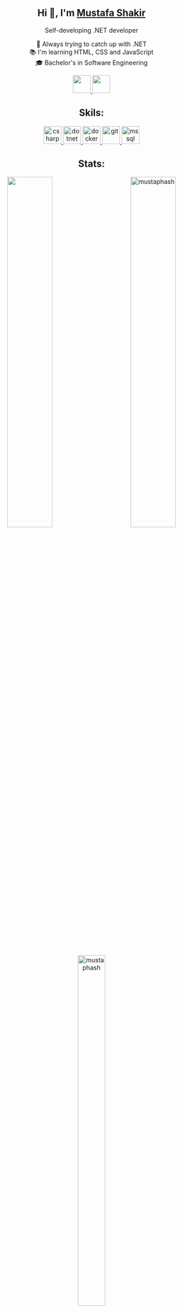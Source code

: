 <h2 align="center">
  Hi 👋, I'm
  <b><a target="_blank" href="https://www.linkedin.com/in/mustafa-shakir-970391231/">Mustafa Shakir</a></b>
 </h2>
 <p align="center">Self-developing .NET developer</P>
 <p align="center">
 🏃 Always trying to catch up with .NET
 <br>
 &#128218; I'm learning HTML, CSS and JavaScript
 <br>
 🎓  Bachelor's in Software Engineering 
 <br>
 </p>
 <p align="center">
  <a href="https://www.linkedin.com/in/mustafa-shakir-970391231/"> 
   <img size=7% src="https://www.iconsdb.com/icons/preview/green/linkedin-5-xxl.png" width="40" height="40"/> 
  </a> 
  <a href="mailto:mshakir9918@gmail.com"> 
   <img size=7% src="https://www.iconsdb.com/icons/preview/green/email-14-xxl.png" height="40"/> 
  </a>
 </p>
 
 <h2 align = "center">Skils:</h2>

 <p align="center"> 
  <a href="https://www.w3schools.com/cs/" target="_blank" rel="noreferrer"> 
    <img size=7% src="https://iconape.com/wp-content/png_logo_vector/c.png" alt="csharp" width="40" height="40"/> 
  </a> 
  <a href="https://dotnet.microsoft.com/" target="_blank" rel="noreferrer"> 
    <img src="https://wpguru.co.uk/wp-content/uploads/2020/04/dotnet-logo.png" alt="dotnet" width="40" height="40"/> 
  </a>  
  <a href="https://www.docker.com/" target="_blank" rel="noreferrer">  
    <img src="https://cdn.icon-icons.com/icons2/2407/PNG/512/docker_icon_146192.png" alt="docker" width="40" height="40"/> 
  </a> 
  <a href="https://git-scm.com/" target="_blank" rel="noreferrer"> 
    <img src="https://3.bp.blogspot.com/-xhNpNJJyQhk/XIe4GY78RQI/AAAAAAAAItc/ouueFUj2Hqo5dntmnKqEaBJR4KQ4Q2K3ACK4BGAYYCw/s1600/logo%2Bgit%2Bicon.png" alt="git" width="40" height="40"/> 
  </a> 
  <a href="https://www.microsoft.com/en-us/sql-server" target="_blank" rel="noreferrer"> 
    <img src="https://vectorified.com/images/sql-server-icon-26.png?" alt="mssql" width="40" height="40"/> 
  </a> 
</p>
 
 
<h2 align = "center">Stats:</h2>
<p align = "center">
  <div align="center">
<img width=45% align="left" high=45% src="https://github-readme-stats.vercel.app/api?username=mustaphash&hide_border=true&show_icons=true&locale=en&layout=compact&bg_color=00000000&title_color=ffb000&text_color=785ef0&icon_color=6cc644&border_color=ffb000" style="max-width: 100%;" />

<img width=45% align="right" src="https://github-readme-streak-stats.herokuapp.com/?user=mustaphash&hide_border=true&show_icons=true&locale=en&layout=compact&bg_color=00000000&title_color=ffb000&text_color=785ef0&icon_color=6cc644&border_color=ffb000" alt="mustaphash" />
  </div>
  <br>
	<br>
	<br>
	<br>
	<br>
	<br>
	<br>
	<br>
  <div align="center">
<img width="35%" align="center" height="45%" margin-top:30px src="https://github-readme-stats.vercel.app/api/top-langs?username=mustaphash&hide_border=true&show_icons=true&locale=en&layout=compact&bg_color=00000000&title_color=ffb000&text_color=785ef0&icon_color=6cc644&border_color=ffb000" alt="mustaphash" style="max-width: 100%;" />
  </div>
</p>

<h2 align="center"> Repositories: </h2>
<br />
<p align="center">
  <a href="https://github.com/mustaphash/Outdoor">
    <img width="45%" align="center" src="https://github-readme-stats.vercel.app/api/pin/?username=mustaphash&repo=Outdoor&bg_color=00000000&title_color=ffb000&text_color=785ef0&icon_color=6cc644&border_color=ffb000" />
  </a>
  <span>&nbsp;</span>
  <a href="https://github.com/mustaphash/BulgarianPlaces">
    <img width="45%" align="center" src="https://github-readme-stats.vercel.app/api/pin/?username=mustaphash&repo=BulgarianPlaces&bg_color=00000000&title_color=ffb000&text_color=785ef0&icon_color=6cc644&border_color=ffb000" />
  </a>
</p>
<p align="center">
  <a href="https://github.com/mustaphash/AstroNeoWs">
    <img width="45%" align="center" src="https://github-readme-stats.vercel.app/api/pin/?username=mustaphash&repo=AstroNeoWs&bg_color=00000000&title_color=ffb000&text_color=785ef0&icon_color=6cc644&border_color=ffb000" />
  </a>
  <span>&nbsp;</span>
  <a href="https://github.com/mustaphash/Pharmacy">
    <img width="45%" align="center" src="https://github-readme-stats.vercel.app/api/pin/?username=mustaphash&repo=Pharmacy&bg_color=00000000&title_color=ffb000&text_color=785ef0&icon_color=6cc644&border_color=ffb000" />
  </a>
</p>

